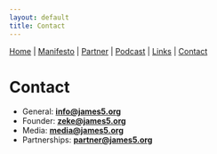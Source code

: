 ```yaml
---
layout: default
title: Contact
---
```


[Home](/) | [Manifesto](/manifesto) | [Partner](/partner) | [Podcast](https://james5.substack.com) | [Links](/links) | [Contact](/contact)

# Contact
- General: **info@james5.org**
- Founder: **zeke@james5.org**
- Media: **media@james5.org**
- Partnerships: **partner@james5.org**
